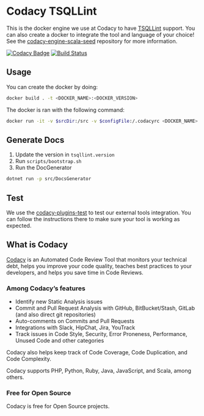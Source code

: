# Codacy TSQLLint

This is the docker engine we use at Codacy to have [TSQLLint](https://github.com/tsqllint/tsqllint/) support.
You can also create a docker to integrate the tool and language of your choice!
See the [codacy-engine-scala-seed](https://github.com/codacy/codacy-engine-scala-seed) repository for more information.

[![Codacy Badge](https://api.codacy.com/project/badge/Grade/2e72e850e82a4e659600638ad6c05d6b)](https://www.codacy.com/gh/codacy/codacy-tsqllint?utm_source=github.com&amp;utm_medium=referral&amp;utm_content=codacy/codacy-tsqllint&amp;utm_campaign=Badge_Grade)
[![Build Status](https://circleci.com/gh/codacy/codacy-tsqllint.svg?style=shield&circle-token=:circle-token)](https://circleci.com/gh/codacy/codacy-tsqllint)

## Usage

You can create the docker by doing:

```bash
docker build . -t <DOCKER_NAME>:<DOCKER_VERSION>
```

The docker is ran with the following command:

```bash
docker run -it -v $srcDir:/src -v $configFile:/.codacyrc <DOCKER_NAME>:<DOCKER_VERSION>
```

## Generate Docs

1. Update the version in `tsqllint.version`
2. Run `scripts/bootstrap.sh`
3. Run the DocGenerator

```bash
dotnet run -p src/DocsGenerator
```

## Test

We use the [codacy-plugins-test](https://github.com/codacy/codacy-plugins-test) to test our external tools integration.
You can follow the instructions there to make sure your tool is working as expected.

## What is Codacy

[Codacy](https://www.codacy.com/) is an Automated Code Review Tool that monitors your technical debt, helps you improve your code quality, teaches best practices to your developers, and helps you save time in Code Reviews.

### Among Codacy’s features

- Identify new Static Analysis issues
- Commit and Pull Request Analysis with GitHub, BitBucket/Stash, GitLab (and also direct git repositories)
- Auto-comments on Commits and Pull Requests
- Integrations with Slack, HipChat, Jira, YouTrack
- Track issues in Code Style, Security, Error Proneness, Performance, Unused Code and other categories

Codacy also helps keep track of Code Coverage, Code Duplication, and Code Complexity.

Codacy supports PHP, Python, Ruby, Java, JavaScript, and Scala, among others.

### Free for Open Source

Codacy is free for Open Source projects.
